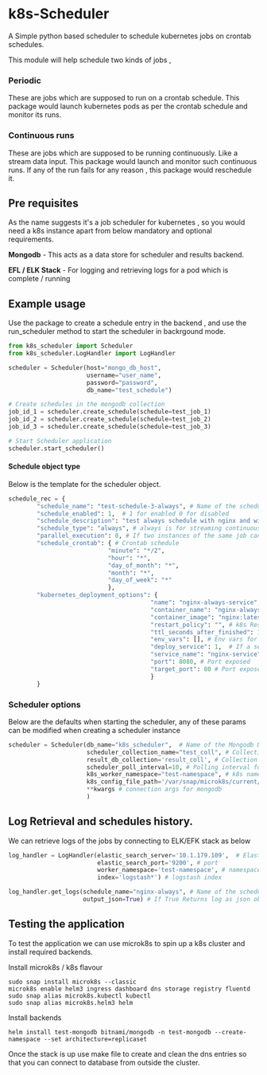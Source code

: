 # k8s-Scheduler 

A Simple python based scheduler to schedule kubernetes jobs on crontab schedules. 

This module will help schedule two kinds of jobs ,

### Periodic 

These are jobs which are supposed to run on a crontab schedule. This package would launch kubernetes pods 
as per the crontab schedule and monitor its runs.

### Continuous runs 

These are jobs which are supposed to be running continuously. Like a stream data input. This package would 
launch and monitor such continuous runs. If any of the run fails for any reason , this package would reschedule it. 

## Pre requisites 

As the name suggests it's a job scheduler for kubernetes , so you would need a k8s instance apart from below mandatory and optional requirements.

**Mongodb** - This acts as a data store for scheduler and results backend. 

**EFL / ELK Stack** - For logging and retrieving logs for a pod which is complete / running 

## Example usage 

Use the package to create a schedule entry in the backend , and use the run_scheduler method to start the scheduler in backrgound mode.

```python
from k8s_scheduler import Scheduler
from k8s_scheduler.LogHandler import LogHandler

scheduler = Scheduler(host="mongo_db_host",
                      username="user_name",
                      password="password",
                      db_name="test_schedule")

# Create schedules in the mongodb collection
job_id_1 = scheduler.create_schedule(schedule=test_job_1)
job_id_2 = scheduler.create_schedule(schedule=test_job_2)
job_id_3 = scheduler.create_schedule(schedule=test_job_3)

# Start Scheduler application 
scheduler.start_scheduler()
```

#### Schedule object type

Below is the template for the scheduler object.

```python
schedule_rec = {
        "schedule_name": "test-schedule-3-always", # Name of the schedule
        "schedule_enabled": 1,  # 1 for enabled 0 for disabled 
        "schedule_description": "test always schedule with nginx and with service",
        "schedule_type": "always", # always is for streaming continuous jobs , periodic is for crontab based schedules 
        "parallel_execution": 0, # If two instances of the same job can run together
        "schedule_crontab": { # Crontab schedule
                            "minute": "*/2",
                            "hour": "*",
                            "day_of_month": "*",
                            "month": "*",
                            "day_of_week": "*"
                            },
        "kubernetes_deployment_options": {
                                        "name": "nginx-always-service",  # name of the deployment
                                        "container_name": "nginx-always", # Container name
                                        "container_image": "nginx:latest", # Image 
                                        "restart_policy": "", # k8s Restart policy 
                                        "ttl_seconds_after_finished": 10, # Seconds until the job needs to be purged 
                                        "env_vars": [], # Env vars for the deployment 
                                        "deploy_service": 1,  # If a service needs to be deployed ? 1=yes 0=No
                                        "service_name": "nginx-service", # Name of the service 
                                        "port": 8080, # Port exposed 
                                        "target_port": 80 # Port exposed 
                                        }
        }

```

### Scheduler options 

Below are the defaults when starting the scheduler, any of these params can be modified when creating a scheduler instance 

```python
scheduler = Scheduler(db_name="k8s_scheduler",  # Name of the Mongodb Database
                      scheduler_collection_name="test_coll", # Collection name for the scheduler
                      result_db_collection='result_coll', # Collection name for the result store
                      scheduler_poll_interval=10, # Polling interval for scheduler in seconds 
                      k8s_worker_namespace="test-namespace", # k8s namespace in which pods are to be deployed 
                      k8s_config_file_path='/var/snap/microk8s/current/credentials/client.config', # k8s config file if running outside cluster
                      **kwargs # connection args for mongodb 
                      )
```


## Log Retrieval and schedules history.  

We can retrieve logs of the jobs by connecting to ELK/EFK stack as below 

```python
log_handler = LogHandler(elastic_search_server='10.1.179.109',  # Elastic server
                         elastic_search_port='9200', # port 
                         worker_namespace='test-namespace', # namespace of the workers 
                         index='logstash*') # logstash index 

log_handler.get_logs(schedule_name="nginx-always", # Name of the schedule  
                     output_json=True) # If True Returns log as json object , if False prints log to console 


```

## Testing the application  

To test the application we can use microk8s to spin up a k8s cluster and install required backends. 

Install microk8s / k8s flavour

    sudo snap install microk8s --classic
	microk8s enable helm3 ingress dashboard dns storage registry fluentd
	sudo snap alias microk8s.kubectl kubectl
	sudo snap alias microk8s.helm3 helm

Install backends 

	helm install test-mongodb bitnami/mongodb -n test-mongodb --create-namespace --set architecture=replicaset

Once the stack is up use make file to create and clean the dns entries so that you can connect to database from outside the cluster. 

